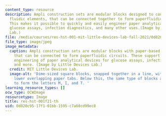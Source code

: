 ```yaml
---
content_type: resource
description: Ampli construction sets are modular blocks designed to contain paper-based
  fluidic elements, that can be connected together to form paperfluidic circuits.
  This makes it possible to quickly and easily engineer paper analytical devices for
  glucose assays, infection diagnostics, and many other uses.(Image by Little Devices
  Lab.)
file: /media/courses/res-hst-001-mit-little-devices-lab-fall-2021/0d820c9517f101bb1595c7a08cd99ec8_res-hst-001f21-th.jpg
file_type: image/jpeg
image_metadata:
  caption: Ampli construction sets are modular blocks with paper-based fluidic elements,
    that can be connected to form paperfluidic circuits. These support quick and easy
    engineering of paper analytical devices for glucose assays, infection diagnostics,
    and more. (Image by Little Devices Lab.)
  credit: MIT Little Devices Lab.
  image-alt: 'Dime-sized square blocks, snapped together in a line, with upper and
    lower overlapping paper tabs. Below this, the same type of blocks are arranged
    to form the letters M, I, and T. '
learning_resource_types: []
ocw_type: OCWImage
resourcetype: Image
title: res-hst-001f21-th
uid: 0d820c95-17f1-01bb-1595-c7a08cd99ec8
---
```

